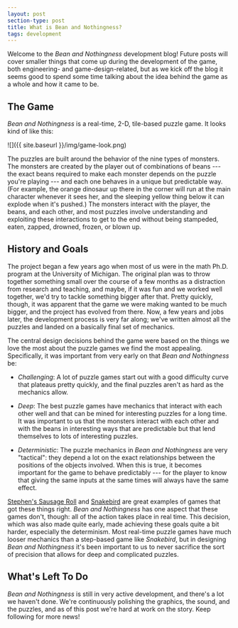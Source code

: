 ```yaml
---
layout: post
section-type: post
title: What is Bean and Nothingness?
tags: development
---
```


Welcome to the *Bean and Nothingness* development blog! Future posts will cover smaller things that come up during the development of the game, both engineering- and game-design-related, but as we kick off the blog it seems good to spend some time talking about the idea behind the game as a whole and how it came to be.

## The Game

*Bean and Nothingness* is a real-time, 2-D, tile-based puzzle game. It looks kind of like this:

![]({{ site.baseurl }}/img/game-look.png)

The puzzles are built around the behavior of the nine types of monsters. The monsters are created by the player out of combinations of beans --- the exact beans required to make each monster depends on the puzzle you're playing --- and each one behaves in a unique but predictable way. (For example, the orange dinosaur up there in the corner will run at the main character whenever it sees her, and the sleeping yellow thing below it can explode when it's pushed.) The monsters interact with the player, the beans, and each other, and most puzzles involve understanding and exploiting these interactions to get to the end without being stampeded, eaten, zapped, drowned, frozen, or blown up.

## History and Goals

The project began a few years ago when most of us were in the math Ph.D. program at the University of Michigan. The original plan was to throw together something small over the course of a few months as a distraction from research and teaching, and maybe, if it was fun and we worked well together, we'd try to tackle something bigger after that. Pretty quickly, though, it was apparent that the game we were making wanted to be much bigger, and the project has evolved from there. Now, a few years and jobs later, the development process is very far along; we've written almost all the puzzles and landed on a basically final set of mechanics.

The central design decisions behind the game were based on the things we love the most about the puzzle games we find the most appealing. Specifically, it was important from very early on that *Bean and Nothingness* be:

- *Challenging*: A lot of puzzle games start out with a good difficulty curve that plateaus pretty quickly, and the final puzzles aren't as hard as the mechanics allow.

- *Deep*: The best puzzle games have mechanics that interact with each other well and that can be mined for interesting puzzles for a long time. It was important to us that the monsters interact with each other and with the beans in interesting ways that are predictable but that lend themselves to lots of interesting puzzles.

- *Deterministic*: The puzzle mechanics in *Bean and Nothingness* are very "tactical": they depend a lot on the exact relationships between the positions of the objects involved. When this is true, it becomes important for the game to behave predictably --- for the player to know that giving the same inputs at the same times will always have the same effect.

[Stephen's Sausage Roll](http://www.stephenssausageroll.com/) and [Snakebird](http://snakebird.noumenongames.com/) are great examples of games that got these things right. *Bean and Nothingness* has one aspect that these games don't, though: all of the action takes place in real time. This decision, which was also made quite early, made achieving these goals quite a bit harder, especially the determinism. Most real-time puzzle games have much looser mechanics than a step-based game like *Snakebird*, but in designing *Bean and Nothingness* it's been important to us to never sacrifice the sort of precision that allows for deep and complicated puzzles.

## What's Left To Do

*Bean and Nothingness* is still in very active development, and there's a lot we haven't done. We're continuously polishing the graphics, the sound, and the puzzles, and as of this post we're hard at work on the story. Keep following for more news!